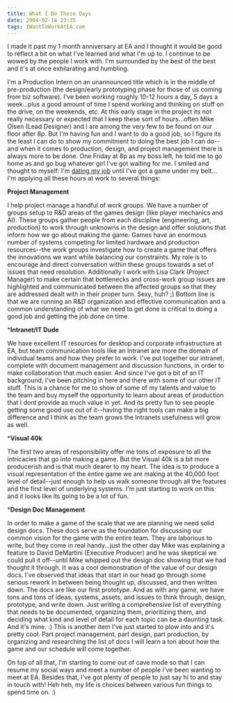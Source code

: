 ```yaml
---
title: What I Do These Days
date: 2004-02-14 23:35
tags: IWantToWorkAtEA.com
---
```

I made it past my 1 month anniversary at EA and I thought it would be good to reflect a bit on what I've learned and what I'm up to. I continue to be wowed by the people I work with. I'm surrounded by the best of the best and it's at once exhilarating and humbling.

I'm a Production Intern on an unannounced title which is in the middle of pre-production (the design/early prototyping phase for those of us coming from biz software). I've been working roughly 10-12 hours a day, 5 days a week...plus a good amount of time I spend working and thinking on stuff on the drive, on the weekends, etc. At this early stage in the project its not really necessary or expected that I keep these sort of hours...often Mike Olsen (Lead Designer) and I are among the very few to be found on our floor after 8p. But I'm having fun and I want to do a good job, so I figure its the least I can do to show my commitment to doing the best job I can do--and when it comes to production, design, and project management there is always more to be done. One Friday at 8p as my boss left, he told me to go home as and go bug whatever girl I've got waiting for me. I smiled and thought to myself: I'm [dating my job][1] until I've got a game under my belt... I'm applying all these hours at work to several things:

**Project Management**

I help project manage a handful of work groups. We have a number of groups setup to R&amp;D areas of the games design (like player mechanics and AI). These groups gather people from each discipline (engineering, art, production) to work through unknowns in the design and offer solutions that inform how we go about making the game. Games have an enormous number of systems competing for limited hardware and production resources--the work groups investigate how to create a game that offers the innovations we want while balancing our constraints. My role is to encourage and direct conversation within these groups towards a set of issues that need resolution. Additionally I work with Lisa Clark (Project Manager) to make certain that bottlenecks and cross-work group issues are highlighted and communicated between the affected groups so that they are addressed dealt with in their proper turn. Sexy, huh? ;) Bottom line is that we are running an R&amp;D organization and effective communication and a common understanding of what we need to get done is critical to doing a good job and getting the job done on time.

***Intranet/IT Dude**

We have excellent IT resources for desktop and corporate infrastructure at EA, but team communication tools like an Intranet are more the domain of individual teams and how they prefer to work. I've put together our intranet, complete with document management and discussion functions, in order to make collaboration that much easier. And since I've got a bit of an IT background, I've been pitching in here and there with some of our other IT stuff. This is a chance for me to show of some of my talents and value to the team and buy myself the opportunity to learn about areas of production that I dont provide as much value in yet. And its pretty fun to see people getting some good use out of it--having the right tools can make a big difference and I think as the team grows the Intranets usefulness will grow as well.

***Visual 40k**

The first two areas of responsibility offer me tons of exposure to all the intricacies that go into making a game. But the Visual 40k is a bit more producerish and is that much dearer to my heart. The idea is to produce a visual representation of the entire game we are making at the 40,000 foot level of detail--just enough to help us walk someone through all the features and the first level of underlying systems. I'm just starting to work on this and it looks like its going to be a lot of fun.

***Design Doc Management**

In order to make a game of the scale that we are planning we need solid design docs. These docs serve as the foundation for discussing our common vision for the game with the entire team. They are laborious to write, but they come in real handy...just the other day Mike was explaining a feature to David DeMartini (Executive Producer) and he was skeptical we could pull it off--until Mike whipped out the design doc showing that we had thought it through. It was a cool demonstration of the value of our design docs. I've observed that ideas that start in our head go through some serious rework in between being thought up, discussed, and then written down. The docs are like our first prototype. And as with any game, we have tons and tons of ideas, systems, assets, and issues to think through, design, prototype, and write down. Just writing a comprehensive list of everything that needs to be documented, organizing them, prioritizing them, and deciding what kind and level of detail for each topic can be a daunting task. And it's mine. :) This is another item I've just started to plow into and it's pretty cool. Part project management, part design, part production, by organizing and researching the list of docs I will learn a ton about how the game and our schedule will come together.

On top of all that, I'm starting to come out of cave mode so that I can resume my social ways and meet a number of people I've been wanting to meet at EA. Besides that, I've got plenty of people to just say hi to and stay in touch with! Heh heh, my life is choices between various fun things to spend time on. :)

 [1]: http://www.penny-arcade.com/comic/1999/01/20

